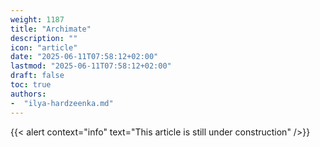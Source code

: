 ```yaml
---
weight: 1187
title: "Archimate"
description: ""
icon: "article"
date: "2025-06-11T07:58:12+02:00"
lastmod: "2025-06-11T07:58:12+02:00"
draft: false
toc: true
authors:
-  "ilya-hardzeenka.md"
---
```


{{< alert context="info" text="This article is still under construction" />}}
